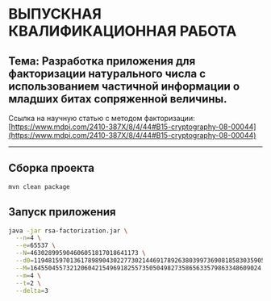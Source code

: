 # ВЫПУСКНАЯ КВАЛИФИКАЦИОННАЯ РАБОТА

## Тема: **Разработка приложения для факторизации натурального числа с использованием частичной информации о младших битах сопряженной величины.**

Ссылка на научную статью с методом факторизации:  
[https://www.mdpi.com/2410-387X/8/4/44#B15-cryptography-08-00044](https://www.mdpi.com/2410-387X/8/4/44#B15-cryptography-08-00044)

---

## Сборка проекта

```bash
mvn clean package
```

## Запуск приложения

```bash
java -jar rsa-factorization.jar \
  --n=4 \
  --e=65537 \
  --N=463028995904606051817018641173 \
  --d0=1194815970136178989043022773021446917892638039973690818583035905 \
  --M=1645504557321206042154969182557350504982735865633579863348609024 \
  --m=4 \
  --t=2 \
  --delta=3
```

